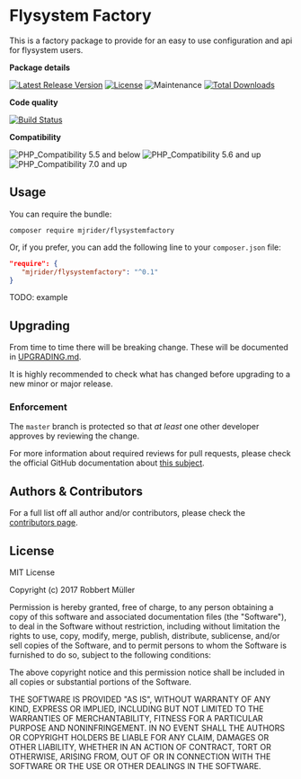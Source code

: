 # Flysystem Factory

This is a factory package to provide for an easy to use configuration and api for flysystem users.

**Package details** 

[![Latest Release Version](https://img.shields.io/github/release/mjrider/flysystemfactory.svg?style=flat-square)](https://packagist.org/packages/mjrider/flysystemfactory)
[![License](https://img.shields.io/github/license/mjrider/flysystemfactory.svg?style=flat-square)](https://packagist.org/packages/mjrider/flysystemfactory)
![Maintenance](https://img.shields.io/maintenance/yes/2017.svg?style=flat-square)
[![Total Downloads](https://img.shields.io/packagist/dt/mjrider/flysystemfactory.svg?style=flat-square)](https://packagist.org/packages/mjrider/flysystemfactory)

**Code quality**

[![Build Status](https://travis-ci.org/mjrider/flysystem-factory.svg?branch=master)](https://travis-ci.org/mjrider/flysystem-factory)

**Compatibility** 

![PHP_Compatibility 5.5 and below](https://img.shields.io/badge/empty-no-red.svg?&label=PHP%20<%205.6&style=flat-square)
![PHP_Compatibility 5.6 and up](https://img.shields.io/badge/empty-yes-brightgreen.svg?&label=PHP%20>=%205.6&style=flat-square)
![PHP_Compatibility 7.0 and up](https://img.shields.io/badge/empty-yes-brightgreen.svg?&label=PHP%20>=%207.0&style=flat-square)

## Usage

You can require the bundle:
```
composer require mjrider/flysystemfactory
```

Or, if you prefer, you can add the following line to your `composer.json` file:

```json
"require": {
   "mjrider/flysystemfactory": "^0.1"
}
```

TODO: example

## Upgrading

From time to time there will be breaking change. These will be documented in [UPGRADING.md]. 

It is highly recommended to check what has changed before upgrading to a new minor or major release.
 
[UPGRADING.md]: https://github.com/mjrider/flysystemfactory/blob/master/UPGRADING.md

### Enforcement
The `master` branch is protected so that _at least_ one other developer approves
 by reviewing the change.

For more information about required reviews for pull requests, please check the official GitHub documentation about
[this subject].

[this subject]: https://help.github.com/articles/about-required-reviews-for-pull-requests/

## Authors & Contributors

For a full list off all author and/or contributors, please check the [contributors page].

[contributors page]: https://github.com/mjrider/flysystemfactory/graphs/contributors

## License
MIT License

Copyright (c) 2017 Robbert Müller

Permission is hereby granted, free of charge, to any person obtaining a copy
of this software and associated documentation files (the "Software"), to deal
in the Software without restriction, including without limitation the rights
to use, copy, modify, merge, publish, distribute, sublicense, and/or sell
copies of the Software, and to permit persons to whom the Software is
furnished to do so, subject to the following conditions:

The above copyright notice and this permission notice shall be included in all
copies or substantial portions of the Software.

THE SOFTWARE IS PROVIDED "AS IS", WITHOUT WARRANTY OF ANY KIND, EXPRESS OR
IMPLIED, INCLUDING BUT NOT LIMITED TO THE WARRANTIES OF MERCHANTABILITY,
FITNESS FOR A PARTICULAR PURPOSE AND NONINFRINGEMENT. IN NO EVENT SHALL THE
AUTHORS OR COPYRIGHT HOLDERS BE LIABLE FOR ANY CLAIM, DAMAGES OR OTHER
LIABILITY, WHETHER IN AN ACTION OF CONTRACT, TORT OR OTHERWISE, ARISING FROM,
OUT OF OR IN CONNECTION WITH THE SOFTWARE OR THE USE OR OTHER DEALINGS IN THE
SOFTWARE.

